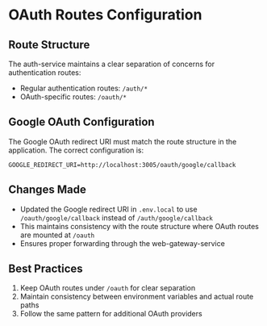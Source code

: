 # OAuth Routes Configuration

## Route Structure

The auth-service maintains a clear separation of concerns for authentication routes:

- Regular authentication routes: `/auth/*`
- OAuth-specific routes: `/oauth/*`

## Google OAuth Configuration

The Google OAuth redirect URI must match the route structure in the application. 
The correct configuration is:

```
GOOGLE_REDIRECT_URI=http://localhost:3005/oauth/google/callback
```

## Changes Made

- Updated the Google redirect URI in `.env.local` to use `/oauth/google/callback` instead of `/auth/google/callback`
- This maintains consistency with the route structure where OAuth routes are mounted at `/oauth`
- Ensures proper forwarding through the web-gateway-service

## Best Practices

1. Keep OAuth routes under `/oauth` for clear separation
2. Maintain consistency between environment variables and actual route paths
3. Follow the same pattern for additional OAuth providers 